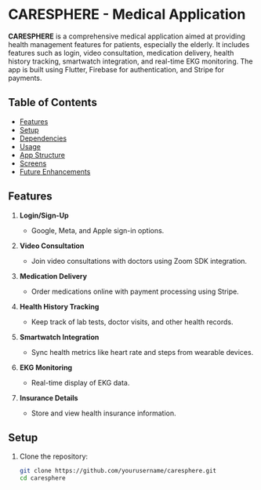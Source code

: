 # CARESPHERE - Medical Application

**CARESPHERE** is a comprehensive medical application aimed at providing health management features for patients, especially the elderly. It includes features such as login, video consultation, medication delivery, health history tracking, smartwatch integration, and real-time EKG monitoring. The app is built using Flutter, Firebase for authentication, and Stripe for payments.

## Table of Contents
- [Features](#features)
- [Setup](#setup)
- [Dependencies](#dependencies)
- [Usage](#usage)
- [App Structure](#app-structure)
- [Screens](#screens)
- [Future Enhancements](#future-enhancements)

## Features
1. **Login/Sign-Up**
   - Google, Meta, and Apple sign-in options.
   
2. **Video Consultation**
   - Join video consultations with doctors using Zoom SDK integration.

3. **Medication Delivery**
   - Order medications online with payment processing using Stripe.

4. **Health History Tracking**
   - Keep track of lab tests, doctor visits, and other health records.

5. **Smartwatch Integration**
   - Sync health metrics like heart rate and steps from wearable devices.

6. **EKG Monitoring**
   - Real-time display of EKG data.

7. **Insurance Details**
   - Store and view health insurance information.

## Setup

1. Clone the repository:
   ```bash
   git clone https://github.com/yourusername/caresphere.git
   cd caresphere
